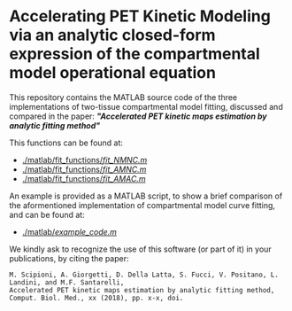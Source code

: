 # Accelerating PET Kinetic Modeling via an analytic closed-form expression of the compartmental model operational equation

This repository contains the MATLAB source code of the three implementations of two-tissue compartmental model fitting, discussed and compared in the paper: ***"Accelerated PET kinetic maps estimation by analytic fitting method"***

This functions can be found at:
- [./matlab/fit_functions/*fit_NMNC.m*](https://github.com/mscipio/Accelerating-PET-Kinetic-Modeling/blob/master/matlab/fit_functions/fit_NMNC.m)
- [./matlab/fit_functions/*fit_AMNC.m*](https://github.com/mscipio/Accelerating-PET-Kinetic-Modeling/blob/master/matlab/fit_functions/fit_AMNC.m)
- [./matlab/fit_functions/*fit_AMAC.m*](https://github.com/mscipio/Accelerating-PET-Kinetic-Modeling/blob/master/matlab/fit_functions/fit_AMAC.m)

An example is provided as a MATLAB script, to show a brief comparison of the aformentioned implementation of compartmental model curve fitting, and can be found at:
- [./matlab/*example_code.m*](https://github.com/mscipio/Accelerating-PET-Kinetic-Modeling/blob/master/matlab/example_code.m)

We kindly ask to recognize the use of this software (or part of it) in your publications, by citing the paper:

```
M. Scipioni, A. Giorgetti, D. Della Latta, S. Fucci, V. Positano, L. Landini, and M.F. Santarelli, 
Accelerated PET kinetic maps estimation by analytic fitting method, 
Comput. Biol. Med., xx (2018), pp. x-x, doi.
```
